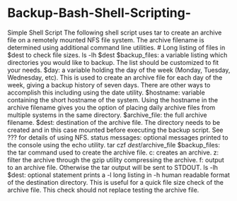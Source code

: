 # Backup-Bash-Shell-Scripting-
Simple Shell Script The following shell script uses tar to create an archive file on a remotely mounted NFS file system. The archive filename is determined using additional command line utilities.  # Long listing of files in $dest to check file sizes. ls -lh $dest $backup_files: a variable listing which directories you would like to backup. The list should be customized to fit your needs.  $day: a variable holding the day of the week (Monday, Tuesday, Wednesday, etc). This is used to create an archive file for each day of the week, giving a backup history of seven days. There are other ways to accomplish this including using the date utility.  $hostname: variable containing the short hostname of the system. Using the hostname in the archive filename gives you the option of placing daily archive files from multiple systems in the same directory.  $archive_file: the full archive filename.  $dest: destination of the archive file. The directory needs to be created and in this case mounted before executing the backup script. See ??? for details of using NFS.  status messages: optional messages printed to the console using the echo utility.  tar czf $dest/$archive_file $backup_files: the tar command used to create the archive file.  c: creates an archive.  z: filter the archive through the gzip utility compressing the archive.  f: output to an archive file. Otherwise the tar output will be sent to STDOUT.  ls -lh $dest: optional statement prints a -l long listing in -h human readable format of the destination directory. This is useful for a quick file size check of the archive file. This check should not replace testing the archive file.
